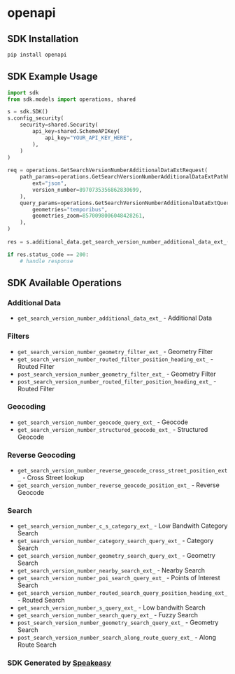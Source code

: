 # openapi

<!-- Start SDK Installation -->
## SDK Installation

```bash
pip install openapi
```
<!-- End SDK Installation -->

## SDK Example Usage
<!-- Start SDK Example Usage -->
```python
import sdk
from sdk.models import operations, shared

s = sdk.SDK()
s.config_security(
    security=shared.Security(
        api_key=shared.SchemeAPIKey(
            api_key="YOUR_API_KEY_HERE",
        ),
    )
)
    
req = operations.GetSearchVersionNumberAdditionalDataExtRequest(
    path_params=operations.GetSearchVersionNumberAdditionalDataExtPathParams(
        ext="json",
        version_number=8970735356862830699,
    ),
    query_params=operations.GetSearchVersionNumberAdditionalDataExtQueryParams(
        geometries="temporibus",
        geometries_zoom=8570098006048428261,
    ),
)
    
res = s.additional_data.get_search_version_number_additional_data_ext_(req)

if res.status_code == 200:
    # handle response
```
<!-- End SDK Example Usage -->

<!-- Start SDK Available Operations -->
## SDK Available Operations

### Additional Data

* `get_search_version_number_additional_data_ext_` - Additional Data

### Filters

* `get_search_version_number_geometry_filter_ext_` - Geometry Filter
* `get_search_version_number_routed_filter_position_heading_ext_` - Routed Filter
* `post_search_version_number_geometry_filter_ext_` - Geometry Filter
* `post_search_version_number_routed_filter_position_heading_ext_` - Routed Filter

### Geocoding

* `get_search_version_number_geocode_query_ext_` - Geocode
* `get_search_version_number_structured_geocode_ext_` - Structured Geocode

### Reverse Geocoding

* `get_search_version_number_reverse_geocode_cross_street_position_ext_` - Cross Street lookup
* `get_search_version_number_reverse_geocode_position_ext_` - Reverse Geocode

### Search

* `get_search_version_number_c_s_category_ext_` - Low Bandwith Category Search
* `get_search_version_number_category_search_query_ext_` - Category Search
* `get_search_version_number_geometry_search_query_ext_` - Geometry Search
* `get_search_version_number_nearby_search_ext_` - Nearby Search
* `get_search_version_number_poi_search_query_ext_` - Points of Interest Search
* `get_search_version_number_routed_search_query_position_heading_ext_` - Routed Search
* `get_search_version_number_s_query_ext_` - Low bandwith Search
* `get_search_version_number_search_query_ext_` - Fuzzy Search
* `post_search_version_number_geometry_search_query_ext_` - Geometry Search
* `post_search_version_number_search_along_route_query_ext_` - Along Route Search

<!-- End SDK Available Operations -->

### SDK Generated by [Speakeasy](https://docs.speakeasyapi.dev/docs/using-speakeasy/client-sdks)

